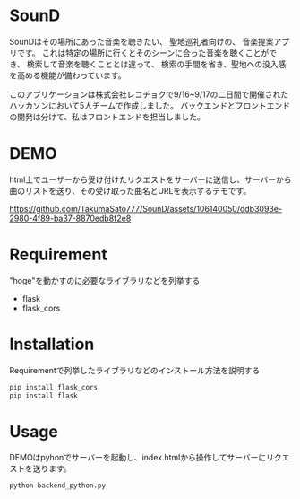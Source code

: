 # SounD
SounDはその場所にあった音楽を聴きたい、
聖地巡礼者向けの、
音楽提案アプリです。
これは特定の場所に行くとそのシーンに合った音楽を聴くことができ、
検索して音楽を聴くこととは違って、
検索の手間を省き、聖地への没入感を高める機能が備わっています。

このアプリケーションは株式会社レコチョクで9/16~9/17の二日間で開催されたハッカソンにおいて5人チームで作成しました。
バックエンドとフロントエンドの開発は分けて、私はフロントエンドを担当しました。


# DEMO

html上でユーザーから受け付けたリクエストをサーバーに送信し、サーバーから曲のリストを送り、その受け取った曲名とURLを表示するデモです。

https://github.com/TakumaSato777/SounD/assets/106140050/ddb3093e-2980-4f89-ba37-8870edb8f2e8


 
# Requirement
 
"hoge"を動かすのに必要なライブラリなどを列挙する
 
* flask
* flask_cors
 
# Installation
 
Requirementで列挙したライブラリなどのインストール方法を説明する
 
```bash
pip install flask_cors
pip install flask
```
 
# Usage
 
DEMOはpyhonでサーバーを起動し、index.htmlから操作してサーバーにリクエストを送ります。
 
```bash
python backend_python.py 
```

